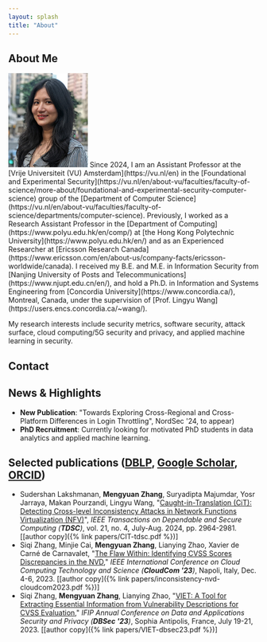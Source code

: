 ```yaml
---
layout: splash
title: "About"
---
```



## About Me

<img src="/assets/images/maggie.jpg" alt="Myself" id="profile-pic" width="160" />
Since 2024, I am an Assistant Professor at the [Vrije Universiteit (VU) Amsterdam](https://vu.nl/en) in the [Foundational and Experimental Security](https://vu.nl/en/about-vu/faculties/faculty-of-science/more-about/foundational-and-experimental-security-computer-science) group of the [Department of Computer Science](https://vu.nl/en/about-vu/faculties/faculty-of-science/departments/computer-science).
Previously, I worked as a Research Assistant Professor in the [Department of Computing](https://www.polyu.edu.hk/en/comp/) at [the Hong Kong Polytechnic University](https://www.polyu.edu.hk/en/) and as an Experienced Researcher at [Ericsson Research Canada](https://www.ericsson.com/en/about-us/company-facts/ericsson-worldwide/canada). I received my B.E. and M.E. in Information Security from [Nanjing University of Posts and Telecommunications](https://www.njupt.edu.cn/en/), and hold a Ph.D. in Information and Systems Engineering from [Concordia University](https://www.concordia.ca/), Montreal, Canada, under the supervision of [Prof. Lingyu Wang](https://users.encs.concordia.ca/~wang/).

My research interests include security metrics, software security, attack surface, cloud computing/5G security and privacy, and applied machine learning in security.

## Contact

<script type="text/javascript">
	function SsXEbWzZPNpoQWh()
	{
		var qEXySrgWInFHSuQ=["x6d","x2e","x7a","x68","x61","x6e","x67","x40","x76","x75","x2e","x6e","x6c"];
		var OIrRiJwqvLjvbfn=[""];
		var BmxWGxk1LCfRthTOHTsh=["109","46","122","104","97","110","103","64","118","117","46","110","108"];
		document.write("<a href=\"&#x6d;&#x61;&#x69;&#108;&#000116;&#x6f;&#00058;");
		for (i=0; i<qEXySrgWInFHSuQ.length; i++) document.write('&#'+qEXySrgWInFHSuQ[i]+';');
		for (i=0; i<OIrRiJwqvLjvbfn.length; i++) document.write(OIrRiJwqvLjvbfn[i]);
		document.write('" style="" class="" id="">');
		for (i=0; i<BmxWGxk1LCfRthTOHTsh.length; i++) document.write('&#'+BmxWGxk1LCfRthTOHTsh[i]+';');
		document.write('</a>');
	}
</script>

<script type="text/javascript">
	SsXEbWzZPNpoQWh();
</script>

## News & Highlights

- **New Publication**: "Towards Exploring Cross-Regional and Cross-Platform Differences in Login Throttling", NordSec '24, to appear)
- **PhD Recruitment**: Currently looking for motivated PhD students in data analytics and applied machine learning.

## Selected publications ([DBLP](https://dblp.org/pid/150/5462-1.html), [Google Scholar](https://scholar.google.com/citations?user=XebXoxIAAAAJ), [ORCID](https://orcid.org/0000-0001-7457-5198))

- Sudershan Lakshmanan, **Mengyuan Zhang**, Suryadipta Majumdar, Yosr Jarraya, Makan Pourzandi, Lingyu Wang,
  "[Caught-in-Translation (CiT): Detecting Cross-level Inconsistency Attacks in Network Functions Virtualization (NFV)](https://ieeexplore.ieee.org/document/10268045)",
  *IEEE Transactions on Dependable and Secure Computing (**TDSC**)*, vol. 21, no. 4, July-Aug. 2024, pp. 2964-2981. [[author copy]({% link papers/CIT-tdsc.pdf %})]
- Siqi Zhang, Minjie Cai, **Mengyuan Zhang**, Lianying Zhao, Xavier de Carné de Carnavalet,
  "[The Flaw Within: Identifying CVSS Scores Discrepancies in the NVD](https://ieeexplore.ieee.org/document/10475839),"
  *IEEE International Conference on Cloud Computing Technology and Science (**CloudCom '23**)*, Napoli, Italy, Dec. 4-6, 2023. [[author copy]({% link papers/inconsistency-nvd-cloudcom2023.pdf %})]
- Siqi Zhang, **Mengyuan Zhang**, Lianying Zhao,
  "[VIET: A Tool for Extracting Essential Information from Vulnerability Descriptions for CVSS Evaluation](https://link.springer.com/chapter/10.1007/978-3-031-37586-6_23),"
  *IFIP Annual Conference on Data and Applications Security and Privacy (**DBSec '23**)*, Sophia Antipolis, France, July 19-21, 2023. [[author copy]({% link papers/VIET-dbsec23.pdf %})]
